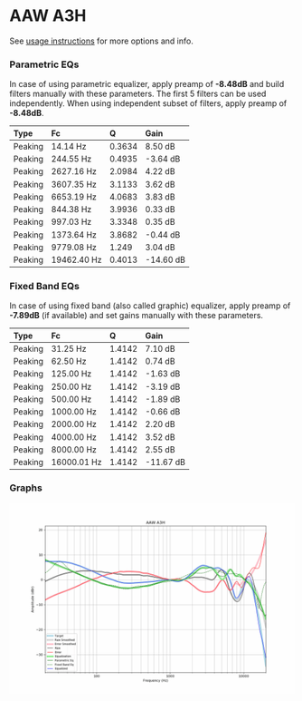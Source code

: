 # AAW A3H
See [usage instructions](https://github.com/jaakkopasanen/AutoEq#usage) for more options and info.

### Parametric EQs
In case of using parametric equalizer, apply preamp of **-8.48dB** and build filters manually
with these parameters. The first 5 filters can be used independently.
When using independent subset of filters, apply preamp of **-8.48dB**.

| Type    | Fc          |      Q | Gain      |
|:--------|:------------|:-------|:----------|
| Peaking | 14.14 Hz    | 0.3634 | 8.50 dB   |
| Peaking | 244.55 Hz   | 0.4935 | -3.64 dB  |
| Peaking | 2627.16 Hz  | 2.0984 | 4.22 dB   |
| Peaking | 3607.35 Hz  | 3.1133 | 3.62 dB   |
| Peaking | 6653.19 Hz  | 4.0683 | 3.83 dB   |
| Peaking | 844.38 Hz   | 3.9936 | 0.33 dB   |
| Peaking | 997.03 Hz   | 3.3348 | 0.35 dB   |
| Peaking | 1373.64 Hz  | 3.8682 | -0.44 dB  |
| Peaking | 9779.08 Hz  | 1.249  | 3.04 dB   |
| Peaking | 19462.40 Hz | 0.4013 | -14.60 dB |

### Fixed Band EQs
In case of using fixed band (also called graphic) equalizer, apply preamp of **-7.89dB**
(if available) and set gains manually with these parameters.

| Type    | Fc          |      Q | Gain      |
|:--------|:------------|:-------|:----------|
| Peaking | 31.25 Hz    | 1.4142 | 7.10 dB   |
| Peaking | 62.50 Hz    | 1.4142 | 0.74 dB   |
| Peaking | 125.00 Hz   | 1.4142 | -1.63 dB  |
| Peaking | 250.00 Hz   | 1.4142 | -3.19 dB  |
| Peaking | 500.00 Hz   | 1.4142 | -1.89 dB  |
| Peaking | 1000.00 Hz  | 1.4142 | -0.66 dB  |
| Peaking | 2000.00 Hz  | 1.4142 | 2.20 dB   |
| Peaking | 4000.00 Hz  | 1.4142 | 3.52 dB   |
| Peaking | 8000.00 Hz  | 1.4142 | 2.55 dB   |
| Peaking | 16000.01 Hz | 1.4142 | -11.67 dB |

### Graphs
![](./AAW%20A3H.png)